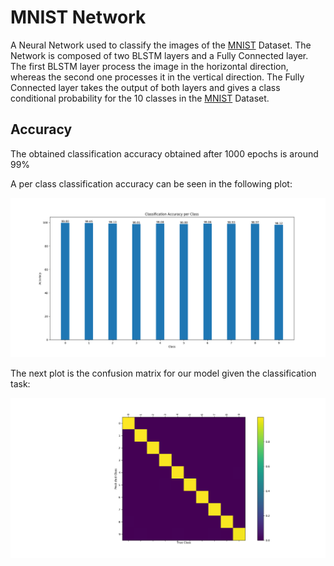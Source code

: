 # MNIST Network
A Neural Network used to classify the images of the [MNIST](http://yann.lecun.com/exdb/mnist/) Dataset.
The Network is composed of two BLSTM layers and a Fully Connected layer.
The first BLSTM layer process the image in the horizontal direction, whereas the second one processes
it in the vertical direction. The Fully Connected layer takes the output of both layers and gives a class conditional probability
for the 10 classes in the [MNIST](http://yann.lecun.com/exdb/mnist/) Dataset.

## Accuracy
The obtained classification accuracy obtained after 1000 epochs is around 99%

A per class classification accuracy can be seen in the following plot:

![alt tag](static/ClassAccuracy.png "Class Accuracy")

The next plot is the confusion matrix for our model given the classification task:

![alt tag](static/ConfusionMatrix.png "Confusion Matrix")
